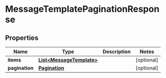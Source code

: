 # MessageTemplatePaginationResponse

## Properties
Name | Type | Description | Notes
------------ | ------------- | ------------- | -------------
**items** | [**List&lt;MessageTemplate&gt;**](MessageTemplate.md) |  |  [optional]
**pagination** | [**Pagination**](Pagination.md) |  |  [optional]
